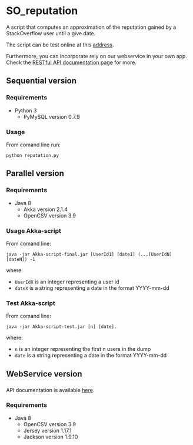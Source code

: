 # SO_reputation

A script that computes an approximation of the reputation gained by a StackOverflow user until a give date.

The script can be test online at this [address](http://ugres.di.uniba.it:9090/StackOverflowClient/StackOverflowReputation.jsp).

Furthermore, you can incorporate rely on our webservice in your own app. Check the [RESTful API documentation page](https://github.com/collab-uniba/SO_reputation/wiki/RESTful-API-Doc) for more.

## Sequential version 

### Requirements  
*	Python 3	
	* PyMySQL version 0.7.9
	
### Usage
From comand line run:
```
python reputation.py
```

## Parallel version 

### Requirements
*	Java 8
	* Akka version 2.1.4
	* OpenCSV version 3.9

### Usage Akka-script
From comand line: 
```
java -jar Akka-script-final.jar [UserId1] [date1] (...[UserIdN] [dateN]) -1 
```
where:
* `UserIdX` is an integer representing a user id
* `dateX` is a string representing a date in the format YYYY-mm-dd

### Test Akka-script
From comand line:
```
java -jar Akka-script-test.jar [n] [date].
```
where:
* `n` is an integer representing the first n users in the dump
* `date` is a string representing a date in the format YYYY-mm-dd

## WebService version

###
API documentation is available [here](https://github.com/collab-uniba/SO_reputation/wiki/RESTful-API-Doc).

### Requirements
*	Java 8
	* OpenCSV version 3.9
	* Jersey version 1.17.1
	* Jackson version 1.9.10

 
